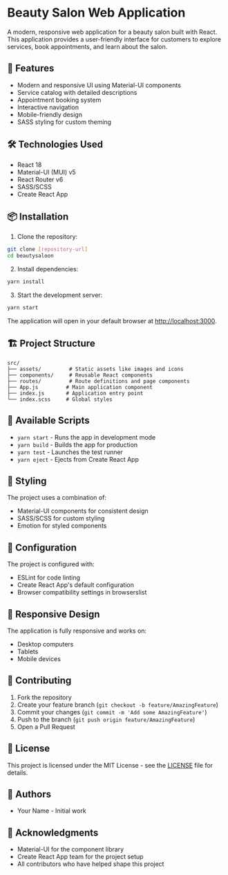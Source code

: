 # Beauty Salon Web Application

A modern, responsive web application for a beauty salon built with React. This application provides a user-friendly interface for customers to explore services, book appointments, and learn about the salon.

## 🚀 Features

- Modern and responsive UI using Material-UI components
- Service catalog with detailed descriptions
- Appointment booking system
- Interactive navigation
- Mobile-friendly design
- SASS styling for custom theming

## 🛠️ Technologies Used

- React 18
- Material-UI (MUI) v5
- React Router v6
- SASS/SCSS
- Create React App

## 📦 Installation

1. Clone the repository:
```bash
git clone [repository-url]
cd beautysaloon
```

2. Install dependencies:
```bash
yarn install
```

3. Start the development server:
```bash
yarn start
```

The application will open in your default browser at [http://localhost:3000](http://localhost:3000).

## 🏗️ Project Structure

```
src/
├── assets/         # Static assets like images and icons
├── components/     # Reusable React components
├── routes/         # Route definitions and page components
├── App.js         # Main application component
├── index.js       # Application entry point
└── index.scss     # Global styles
```

## 🚀 Available Scripts

- `yarn start` - Runs the app in development mode
- `yarn build` - Builds the app for production
- `yarn test` - Launches the test runner
- `yarn eject` - Ejects from Create React App

## 🎨 Styling

The project uses a combination of:
- Material-UI components for consistent design
- SASS/SCSS for custom styling
- Emotion for styled components

## 🔧 Configuration

The project is configured with:
- ESLint for code linting
- Create React App's default configuration
- Browser compatibility settings in browserslist

## 📱 Responsive Design

The application is fully responsive and works on:
- Desktop computers
- Tablets
- Mobile devices

## 🤝 Contributing

1. Fork the repository
2. Create your feature branch (`git checkout -b feature/AmazingFeature`)
3. Commit your changes (`git commit -m 'Add some AmazingFeature'`)
4. Push to the branch (`git push origin feature/AmazingFeature`)
5. Open a Pull Request

## 📄 License

This project is licensed under the MIT License - see the [LICENSE](LICENSE) file for details.

## 👥 Authors

- Your Name - Initial work

## 🙏 Acknowledgments

- Material-UI for the component library
- Create React App team for the project setup
- All contributors who have helped shape this project
